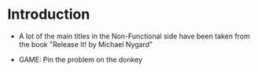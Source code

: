 # Introduction

- A lot of the main titles in the Non-Functional side have been taken from the book "Release It! by Michael Nygard"

- GAME: Pin the problem on the donkey
